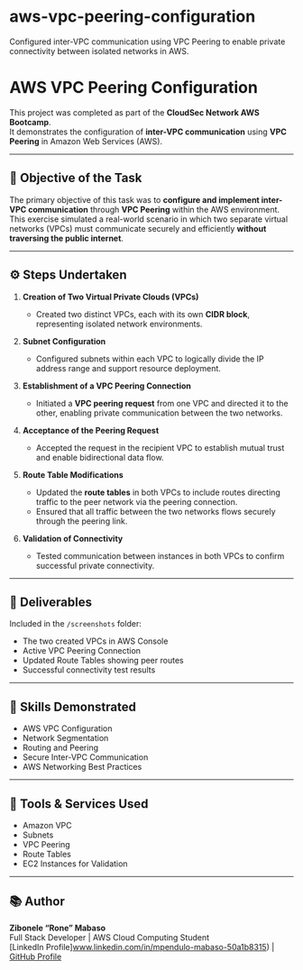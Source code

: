 # aws-vpc-peering-configuration
Configured inter-VPC communication using VPC Peering to enable private connectivity between isolated networks in AWS.

# AWS VPC Peering Configuration

This project was completed as part of the **CloudSec Network AWS Bootcamp**.  
It demonstrates the configuration of **inter-VPC communication** using **VPC Peering** in Amazon Web Services (AWS).

---

## 🧠 Objective of the Task
The primary objective of this task was to **configure and implement inter-VPC communication** through **VPC Peering** within the AWS environment.  
This exercise simulated a real-world scenario in which two separate virtual networks (VPCs) must communicate securely and efficiently **without traversing the public internet**.

---

## ⚙️ Steps Undertaken

1. **Creation of Two Virtual Private Clouds (VPCs)**  
   - Created two distinct VPCs, each with its own **CIDR block**, representing isolated network environments.

2. **Subnet Configuration**  
   - Configured subnets within each VPC to logically divide the IP address range and support resource deployment.

3. **Establishment of a VPC Peering Connection**  
   - Initiated a **VPC peering request** from one VPC and directed it to the other, enabling private communication between the two networks.

4. **Acceptance of the Peering Request**  
   - Accepted the request in the recipient VPC to establish mutual trust and enable bidirectional data flow.

5. **Route Table Modifications**  
   - Updated the **route tables** in both VPCs to include routes directing traffic to the peer network via the peering connection.
   - Ensured that all traffic between the two networks flows securely through the peering link.

6. **Validation of Connectivity**  
   - Tested communication between instances in both VPCs to confirm successful private connectivity.

---

## 📸 Deliverables
Included in the `/screenshots` folder:
- The two created VPCs in AWS Console  
- Active VPC Peering Connection  
- Updated Route Tables showing peer routes  
- Successful connectivity test results  

---

## 🧩 Skills Demonstrated
- AWS VPC Configuration  
- Network Segmentation  
- Routing and Peering  
- Secure Inter-VPC Communication  
- AWS Networking Best Practices  

---

## 🧰 Tools & Services Used
- Amazon VPC  
- Subnets  
- VPC Peering  
- Route Tables  
- EC2 Instances for Validation  

---

## 📚 Author
**Zibonele “Rone” Mabaso**  
Full Stack Developer | AWS Cloud Computing Student  
[LinkedIn Profile]www.linkedin.com/in/mpendulo-mabaso-50a1b8315) | [GitHub Profile](https://github.com/zibonelemabaso-jpg)
